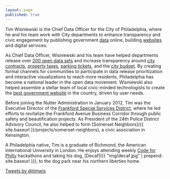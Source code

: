 ```yaml
---
layout: page
published: true
---
```



Tim Wisniewski is the Chief Data Officer for the City of Philadelphia, where he and his team work with City departments to enhance transparency and civic engagement by publishing government [data](http://www.phila.gov/data "Open Data Initiative") online, building [websites](https://alpha.phila.gov/about/ "About the Phila.gov Website Redesign") and digital services.

As Chief Data Officer, Wisniewski and his team have helped departments release over [200 open data sets](http://www.phila.gov/data/census/) and increase transparency around [city contracts](http://www.phila.gov/contracts/data), [property taxes](https://alpha.phila.gov/property/data/?resource=datalens), [parking tickets](https://data.phila.gov/view/hc2b-xbvz), and the [city budget](http://www.phila.gov/openbudget). By creating formal channels for communities to participate in data release prioritization and interactive visualizations to reach more residents, Philadelphia has become a national leader in the open data movement. Wisniewski also helped assemble a stellar team of local civic-minded technologists to create the [best government website](https://alpha.phila.gov/posts/tech/2015-12-23-intro-to-alpha-why-redesign-phila-gov/) in the country, driven by user needs.

Before joining the Nutter Administration in January 2012, Tim was the Executive Director of the [Frankford Special Services District](http://en.wikipedia.org/wiki/Frankford_Special_Services_District_of_Philadelphia), where he led efforts to revitalize the Frankford Avenue Business Corridor through public safety and beautification projects. As President of the 24th Police District Advisory Council, he also helped to form [Somerset Neighbors]({{ site.baseurl }}/projects/somerset-neighbors), a civic association in Kensington.

A Philadelphia native, Tim is a graduate of Richmond, the American International University in London. He enjoys attending weekly [Code for Philly](http://codeforphilly.org) hackathons and taking his dog, [Decaf]({{ "img/decaf.jpg" | prepend: site.baseurl }}), to the dog park near his northern liberties home.

<p>
  <a class="twitter-timeline"
    href="https://twitter.com/timwis"
    data-widget-id="352484673072541697"
    data-chrome="transparent noborders nofooter">
  Tweets by @timwis
  </a><br />
  <script>// <![CDATA[
  !function(d,s,id){var js,fjs=d.getElementsByTagName(s)[0],p=/^http:/.test(d.location)?'http':'https';if(!d.getElementById(id)){js=d.createElement(s);js.id=id;js.src=p+"://platform.twitter.com/widgets.js";fjs.parentNode.insertBefore(js,fjs);}}(document,"script","twitter-wjs");
  // ]]&gt;</script>
</p>

